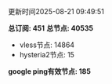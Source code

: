 更新时间2025-08-21 09:49:51

**总订阅: 451**
**总节点: 40535**
- vless节点: 14864
- hysteria2节点: 15

**google ping有效节点: 185**
